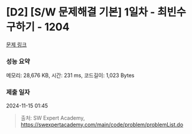 # [D2] [S/W 문제해결 기본] 1일차 - 최빈수 구하기 - 1204 

[문제 링크](https://swexpertacademy.com/main/code/problem/problemDetail.do?contestProbId=AV13zo1KAAACFAYh) 

### 성능 요약

메모리: 28,676 KB, 시간: 231 ms, 코드길이: 1,023 Bytes

### 제출 일자

2024-11-15 01:45



> 출처: SW Expert Academy, https://swexpertacademy.com/main/code/problem/problemList.do